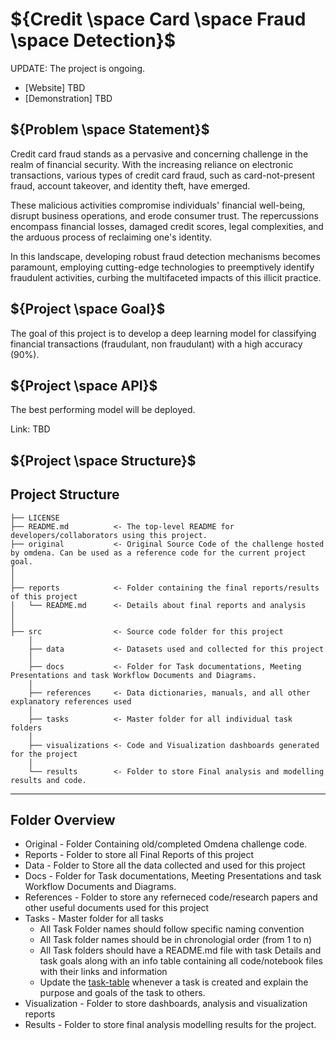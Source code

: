 # ${Credit \space Card \space Fraud \space Detection}$

UPDATE: The project is ongoing.

* [Website] TBD
* [Demonstration] TBD

## ${Problem \space Statement}$
Credit card fraud stands as a pervasive and concerning challenge in the realm of financial security. With the increasing reliance on electronic transactions, various types of credit card fraud, such as card-not-present fraud, account takeover, and identity theft, have emerged.

These malicious activities compromise individuals' financial well-being, disrupt business operations, and erode consumer trust. The repercussions encompass financial losses, damaged credit scores, legal complexities, and the arduous process of reclaiming one's identity.

In this landscape, developing robust fraud detection mechanisms becomes paramount, employing cutting-edge technologies to preemptively identify fraudulent activities, curbing the multifaceted impacts of this illicit practice.


## ${Project \space Goal}$
The goal of this project is to develop a deep learning model for classifying financial transactions (fraudulant, non fraudulant) with a high accuracy (90%).

## ${Project \space API}$
The best performing model will be deployed.

Link: TBD

## ${Project \space Structure}$

## Project Structure

    ├── LICENSE
    ├── README.md          <- The top-level README for developers/collaborators using this project.
    ├── original           <- Original Source Code of the challenge hosted by omdena. Can be used as a reference code for the current project goal.
    │ 
    │
    ├── reports            <- Folder containing the final reports/results of this project
    │   └── README.md      <- Details about final reports and analysis
    │ 
    │   
    ├── src                <- Source code folder for this project
        │
        ├── data           <- Datasets used and collected for this project
        │   
        ├── docs           <- Folder for Task documentations, Meeting Presentations and task Workflow Documents and Diagrams.
        │
        ├── references     <- Data dictionaries, manuals, and all other explanatory references used 
        │
        ├── tasks          <- Master folder for all individual task folders
        │
        ├── visualizations <- Code and Visualization dashboards generated for the project
        │
        └── results        <- Folder to store Final analysis and modelling results and code.
--------

## Folder Overview

- Original          - Folder Containing old/completed Omdena challenge code.
- Reports           - Folder to store all Final Reports of this project
- Data              - Folder to Store all the data collected and used for this project 
- Docs              - Folder for Task documentations, Meeting Presentations and task Workflow Documents and Diagrams.
- References        - Folder to store any referneced code/research papers and other useful documents used for this project
- Tasks             - Master folder for all tasks
  - All Task Folder names should follow specific naming convention
  - All Task folder names should be in chronologial order (from 1 to n)
  - All Task folders should have a README.md file with task Details and task goals along with an info table containing all code/notebook files with their links and information
  - Update the [task-table](./src/tasks/README.md#task-table) whenever a task is created and explain the purpose and goals of the task to others.
- Visualization     - Folder to store dashboards, analysis and visualization reports
- Results           - Folder to store final analysis modelling results for the project.
